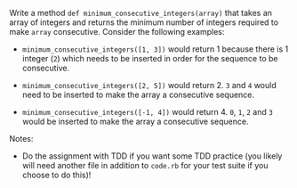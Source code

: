 Write a method `def minimum_consecutive_integers(array)` that takes an array of integers and returns the minimum number of integers required to make `array` consecutive. Consider the following examples:

* `minimum_consecutive_integers([1, 3])` would return 1 because there is 1 integer (`2`) which needs to be inserted in order for the sequence to be consecutive.

* `minimum_consecutive_integers([2, 5])` would return 2. `3` and `4` would need to be inserted to make the array a consecutive sequence.

* `minimum_consecutive_integers([-1, 4])` would return 4. `0`, `1`, `2` and `3` would be inserted to make the array a consecutive sequence.

Notes:

* Do the assignment with TDD if you want some TDD practice (you likely will need another file in addition to `code.rb` for your test suite if you choose to do this)!
